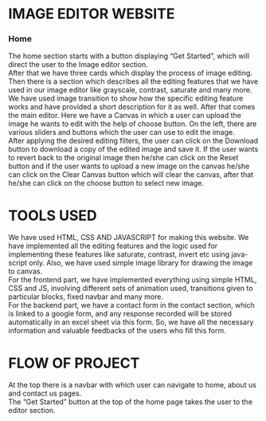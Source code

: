
<h1>IMAGE EDITOR WEBSITE </h1>

<h3> Home </h3>

The home section starts with a button displaying “Get Started”,  which will direct the user to the Image editor section. <br>
After that we have three cards which display the process of image editing. <br>
Then there is a section which describes all the editing features that we have used in our image editor like grayscale, contrast, saturate and many more.  <br>
We have used image transition to show how the specific editing feature works and have provided a short description for it as well.
After that comes the main editor. Here we have a Canvas in which a user can upload the image he wants to edit with the help of choose button. On the left, there are various sliders and buttons which the user can use to edit the image.<br>
After applying the desired editing filters, the user can click on the Download button to download a copy of the edited image and save it.
If the user wants to revert back to the original image then he/she can click on the Reset button and if the user wants to upload a new image on the canvas he/she can click on the Clear Canvas button which will clear the canvas, after that he/she can click on the choose button to select new image.

<h1>TOOLS USED </h2>

We have used HTML, CSS AND JAVASCRIPT for making this website. We have implemented all the editing features and the logic used for implementing these features like saturate, contrast, invert etc  using java-script only. Also, we have used simple image library for drawing the image to canvas.<br>
For the frontend part, we have implemented everything using simple HTML, CSS and JS, involving different sets of animation used, transitions given to particular blocks, fixed navbar and many more.<br>
For the backend part, we have a contact form in the contact section, which is linked to a google form, and any response recorded will be stored automatically in an excel sheet via this form. So, we have all the necessary information and valuable feedbacks of the users who fill this form.


<h1>FLOW OF PROJECT</h1>

At the top there is a navbar with which user can navigate to home, about us and contact us pages. <br>
The “Get Started”  button at the top of the home page takes the user to the editor section.








 

 











 





 

 

